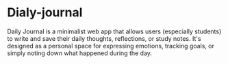 # Dialy-journal
Daily Journal is a minimalist web app that allows users (especially students) to write and save their daily thoughts, reflections, or study notes. It's designed as a personal space for expressing emotions, tracking goals, or simply noting down what happened during the day.
